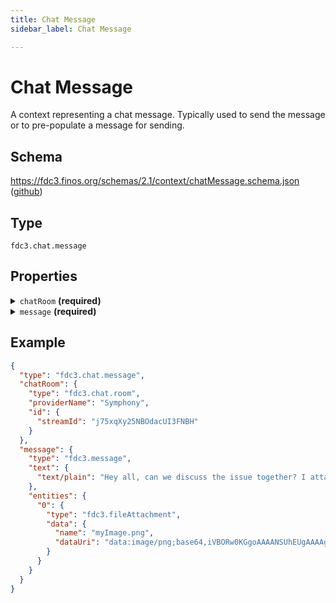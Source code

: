 ```yaml
---
title: Chat Message
sidebar_label: Chat Message

---
```


# Chat Message

A context representing a chat message. Typically used to send the message or to pre-populate a message for sending.

## Schema

<https://fdc3.finos.org/schemas/2.1/context/chatMessage.schema.json> ([github](static/schemas/2.1/context/chatMessage.schema.json))

## Type

`fdc3.chat.message`

## Properties

<details>
  <summary><code>chatRoom</code> <strong>(required)</strong></summary>

**type**: [Chat Room](ChatRoom)

</details>

<details>
  <summary><code>message</code> <strong>(required)</strong></summary>

**type**: [Message](Message)

The content of the message to post in the chat when created.

</details>

## Example

```json
{
  "type": "fdc3.chat.message",
  "chatRoom": {
    "type": "fdc3.chat.room",
    "providerName": "Symphony",
    "id": {
      "streamId": "j75xqXy25NBOdacUI3FNBH"
    }
  },
  "message": {
    "type": "fdc3.message",
    "text": {
      "text/plain": "Hey all, can we discuss the issue together? I attached a screenshot"
    },
    "entities": {
      "0": {
        "type": "fdc3.fileAttachment",
        "data": {
          "name": "myImage.png",
          "dataUri": "data:image/png;base64,iVBORw0KGgoAAAANSUhEUgAAAAgAAAAIAQMAAAD+wSzIAAAABlBMVEX///+/v7+jQ3Y5AAAADklEQVQI12P4AIX8EAgALgAD/aNpbtEAAAAASUVORK5CYII"
        }
      }
    }
  }
}
```

